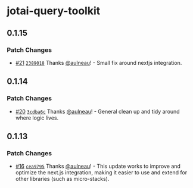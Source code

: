 # jotai-query-toolkit

## 0.1.15

### Patch Changes

- [#21](https://github.com/fungible-systems/jotai-query-toolkit/pull/21) [`2389018`](https://github.com/fungible-systems/jotai-query-toolkit/commit/238901869f8cecd2ba00184d99dcf6f2b5e04db8) Thanks [@aulneau](https://github.com/aulneau)! - Small fix around nextjs integration.

## 0.1.14

### Patch Changes

- [#20](https://github.com/fungible-systems/jotai-query-toolkit/pull/20) [`3cdba6c`](https://github.com/fungible-systems/jotai-query-toolkit/commit/3cdba6c65d09c615b1851a2f9c02db3273c60848) Thanks [@aulneau](https://github.com/aulneau)! - General clean up and tidy around where logic lives.

## 0.1.13

### Patch Changes

- [#16](https://github.com/fungible-systems/jotai-query-toolkit/pull/16) [`cea9795`](https://github.com/fungible-systems/jotai-query-toolkit/commit/cea9795622e450f8706da1ed7d1452ebf3bcafa3) Thanks [@aulneau](https://github.com/aulneau)! - This update works to improve and optimize the next.js integration, making it easier to use and extend for other libraries (such as micro-stacks).

